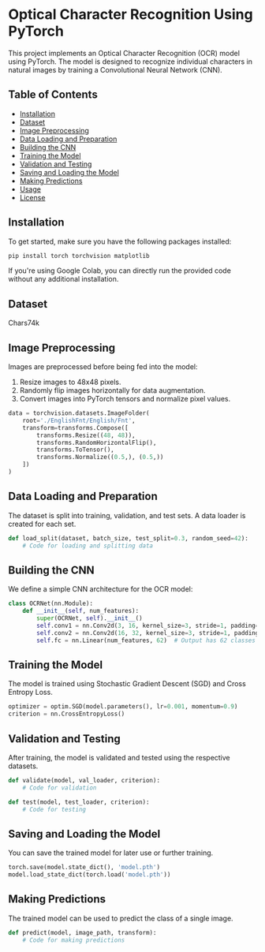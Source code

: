 # Optical Character Recognition Using PyTorch

This project implements an Optical Character Recognition (OCR) model using PyTorch. The model is designed to recognize individual characters in natural images by training a Convolutional Neural Network (CNN).

## Table of Contents

- [Installation](#installation)
- [Dataset](#dataset)
- [Image Preprocessing](#image-preprocessing)
- [Data Loading and Preparation](#data-loading-and-preparation)
- [Building the CNN](#building-the-cnn)
- [Training the Model](#training-the-model)
- [Validation and Testing](#validation-and-testing)
- [Saving and Loading the Model](#saving-and-loading-the-model)
- [Making Predictions](#making-predictions)
- [Usage](#usage)
- [License](#license)

## Installation

To get started, make sure you have the following packages installed:

```bash
pip install torch torchvision matplotlib
```

If you're using Google Colab, you can directly run the provided code without any additional installation.

## Dataset

Chars74k

## Image Preprocessing

Images are preprocessed before being fed into the model:

1. Resize images to 48x48 pixels.
2. Randomly flip images horizontally for data augmentation.
3. Convert images into PyTorch tensors and normalize pixel values.

```python
data = torchvision.datasets.ImageFolder(
    root='./EnglishFnt/English/Fnt',
    transform=transforms.Compose([
        transforms.Resize((48, 48)),
        transforms.RandomHorizontalFlip(),
        transforms.ToTensor(),
        transforms.Normalize((0.5,), (0.5,))
    ])
)
```

## Data Loading and Preparation

The dataset is split into training, validation, and test sets. A data loader is created for each set.

```python
def load_split(dataset, batch_size, test_split=0.3, random_seed=42):
    # Code for loading and splitting data
```

## Building the CNN

We define a simple CNN architecture for the OCR model:

```python
class OCRNet(nn.Module):
    def __init__(self, num_features):
        super(OCRNet, self).__init__()
        self.conv1 = nn.Conv2d(3, 16, kernel_size=3, stride=1, padding=1)
        self.conv2 = nn.Conv2d(16, 32, kernel_size=3, stride=1, padding=1)
        self.fc = nn.Linear(num_features, 62)  # Output has 62 classes instead of 10
```

## Training the Model

The model is trained using Stochastic Gradient Descent (SGD) and Cross Entropy Loss.

```python
optimizer = optim.SGD(model.parameters(), lr=0.001, momentum=0.9)
criterion = nn.CrossEntropyLoss()
```

## Validation and Testing

After training, the model is validated and tested using the respective datasets.

```python
def validate(model, val_loader, criterion):
    # Code for validation
```

```python
def test(model, test_loader, criterion):
    # Code for testing
```

## Saving and Loading the Model

You can save the trained model for later use or further training.

```python
torch.save(model.state_dict(), 'model.pth')
model.load_state_dict(torch.load('model.pth'))
```

## Making Predictions

The trained model can be used to predict the class of a single image.

```python
def predict(model, image_path, transform):
    # Code for making predictions
```

